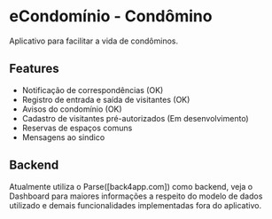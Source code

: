 # eCondomínio - Condômino
Aplicativo para facilitar a vida de condôminos.


## Features
 - Notificação de correspondências (OK)
 - Registro de entrada e saída de visitantes (OK)
 - Avisos do condomínio (OK)
 - Cadastro de visitantes pré-autorizados (Em desenvolvimento)
 - Reservas de espaços comuns
 - Mensagens ao sindico


## Backend
Atualmente utiliza o Parse([back4app.com]) como backend, veja o Dashboard para maiores informações
a respeito do modelo de dados utilizado e demais funcionalidades implementadas fora do aplicativo.